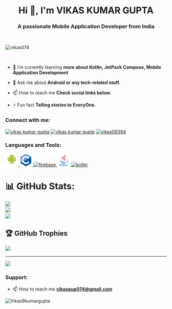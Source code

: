 <h1 align="center">Hi 👋, I'm VIKAS KUMAR GUPTA</h1>
<h3 align="center">A passionate Mobile Application Developer from India</h3>
<br/>
<p align="left"> <img src="https://camo.githubusercontent.com/7de37139d0b4c1ce40865e799b446c0e963a3dd8fb68d239707237c40604fa3d/68747470733a2f2f63646e2e6472696262626c652e636f6d2f75736572732f3733303730332f73637265656e73686f74732f363538313234332f6176656e746f2e676966" alt="vikas074" /> </p>

<p align="left"> <a href="https://twitter.com/" target="blank"><img src="https://img.shields.io/twitter/follow/?logo=twitter&style=for-the-badge" alt="" /></a> </p>

- 🌱 I’m currently learning **more about Kotlin, JetPack Compose, Mobile Application Development**

- 💬 Ask me about **Android or any tech-related stuff.**

- 📫 How to reach me **Check social links below.**

- ⚡ Fun fact **Telling stories to EveryOne.**

<h3 align="left">Connect with me:</h3>
<p align="left">
<a href="https://linkedin.com/in/vikas kumar gupta" target="blank"><img align="center" src="https://raw.githubusercontent.com/rahuldkjain/github-profile-readme-generator/master/src/images/icons/Social/linked-in-alt.svg" alt="vikas kumar gupta" height="30" width="40" /></a>
<a href="https://fb.com/vikas kumar gupta" target="blank"><img align="center" src="https://raw.githubusercontent.com/rahuldkjain/github-profile-readme-generator/master/src/images/icons/Social/facebook.svg" alt="vikas kumar gupta" height="30" width="40" /></a>
<a href="https://instagram.com/vikas06394" target="blank"><img align="center" src="https://raw.githubusercontent.com/rahuldkjain/github-profile-readme-generator/master/src/images/icons/Social/instagram.svg" alt="vikas06394" height="30" width="40" /></a>
</p>
<h3 align="left">Languages and Tools:</h3>
<p align="left"> <a href="https://developer.android.com" target="_blank" rel="noreferrer"> <img src="https://raw.githubusercontent.com/devicons/devicon/master/icons/android/android-original-wordmark.svg" alt="android" width="40" height="40"/> </a> <a href="https://www.cprogramming.com/" target="_blank" rel="noreferrer"> <img src="https://raw.githubusercontent.com/devicons/devicon/master/icons/c/c-original.svg" alt="c" width="40" height="40"/> </a> <a href="https://firebase.google.com/" target="_blank" rel="noreferrer"> <img src="https://www.vectorlogo.zone/logos/firebase/firebase-icon.svg" alt="firebase" width="40" height="40"/> </a> <a href="https://www.java.com" target="_blank" rel="noreferrer"> <img src="https://raw.githubusercontent.com/devicons/devicon/master/icons/java/java-original.svg" alt="java" width="40" height="40"/> </a> <a href="https://kotlinlang.org" target="_blank" rel="noreferrer"> <img src="https://www.vectorlogo.zone/logos/kotlinlang/kotlinlang-icon.svg" alt="kotlin" width="40" height="40"/> </a> </p>

# 📊 GitHub Stats:
![](https://github-readme-stats.vercel.app/api?username=Vikas9kumargupta&theme=nightowl&hide_border=false&include_all_commits=true&count_private=true)<br/>
![](https://github-readme-streak-stats.herokuapp.com/?user=Vikas9kumargupta&theme=nightowl&hide_border=false)<br/>
![](https://github-readme-stats.vercel.app/api/top-langs/?username=Vikas9kumargupta&theme=nightowl&hide_border=false&include_all_commits=true&count_private=true&layout=compact)

## 🏆 GitHub Trophies
![](https://github-profile-trophy.vercel.app/?username=Vikas9kumargupta&theme=onedark&no-frame=false&no-bg=false&margin-w=4)

---
[![](https://visitcount.itsvg.in/api?id=Vikas9kumargupta&icon=0&color=9)](https://visitcount.itsvg.in)
<h3 align="left">Support:</h3>

- 📫 How to reach me **vikasgup074@gmail.com**

<p><a href="https://www.buymeacoffee.com/Vikas9kumargupta"> <img align="left" src="https://cdn.buymeacoffee.com/buttons/v2/default-yellow.png" height="50" width="210" alt="Vikas9kumargupta" /></a></p><br><br>

<!-- Proudly created with GPRM ( https://gprm.itsvg.in ) -->
